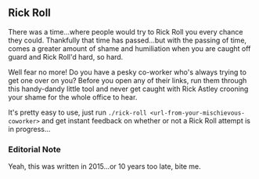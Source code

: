 ## Rick Roll

There was a time...where people would try to Rick Roll you every chance they could.
Thankfully that time has passed...but with the passing of time, comes a greater amount of
shame and humiliation when you are caught off guard and Rick Roll'd hard, so hard.

Well fear no more! Do you have a pesky co-worker who's always trying to get one over on you?
Before you open any of their links, run them through this handy-dandy little tool and never
get caught with Rick Astley crooning your shame for the whole office to hear.

It's pretty easy to use, just run `./rick-roll <url-from-your-mischievous-coworker>` and get
instant feedback on whether or not a Rick Roll attempt is in progress...


### Editorial Note

Yeah, this was written in 2015...or 10 years too late, bite me. 
